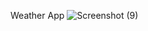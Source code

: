 Weather App
![Screenshot (9)](https://github.com/user-attachments/assets/4be14c24-698e-4a1b-a5dd-e8dc32f6005e)


